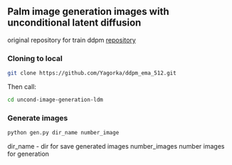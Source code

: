 ## Palm image generation images with unconditional latent diffusion

original repository for train ddpm [repository](https://github.com/zyinghua/uncond-image-generation-ldm.git)

### Cloning to local
```bash
git clone https://github.com/Yagorka/ddpm_ema_512.git
```
Then call:
```bash
cd uncond-image-generation-ldm
```

### Generate images
```bash
python gen.py dir_name number_image
```
dir_name - dir for save generated images
number_images number images for generation



